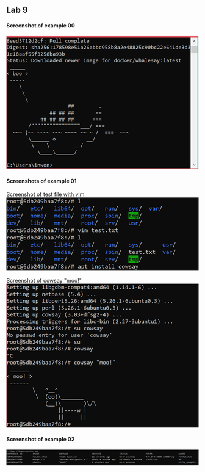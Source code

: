 ## Lab 9


#### Screenshot of example 00  
![example 0](images/lab9/ex00.PNG)

#### Screenshots of example 01  
Screenshot of test file with vim  
![example 01](images/lab9/ex01_00.PNG)

Screenshot of cowsay "moo!"  
![example 01](images/lab9/ex01_01.PNG)

#### Screenshot of example 02

![c](images/lab9/ex02.PNG)